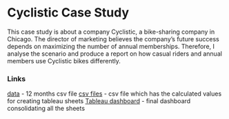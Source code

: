 # **Cyclistic Case Study** 
This case study is about a company Cyclistic, a bike-sharing company in Chicago. The director of marketing believes the company’s future success depends on maximizing the number of annual memberships. Therefore, I analyse the scenario and produce a report on how casual riders and annual members use Cyclistic bikes differently.

### **Links**
[data](https://github.com/loghasuha/cyclistic/tree/main/data) - 12 months csv file
[csv files](https://github.com/loghasuha/cyclistic/tree/main/csv_calculated)  - csv file which has the calculated values for creating tableau sheets
[Tableau dashboard](https://public.tableau.com/views/cyclistictableau_16817430383780/Dashboard1?:language=en-US&:display_count=n&:origin=viz_share_link) - final dashboard consolidating all the sheets 
